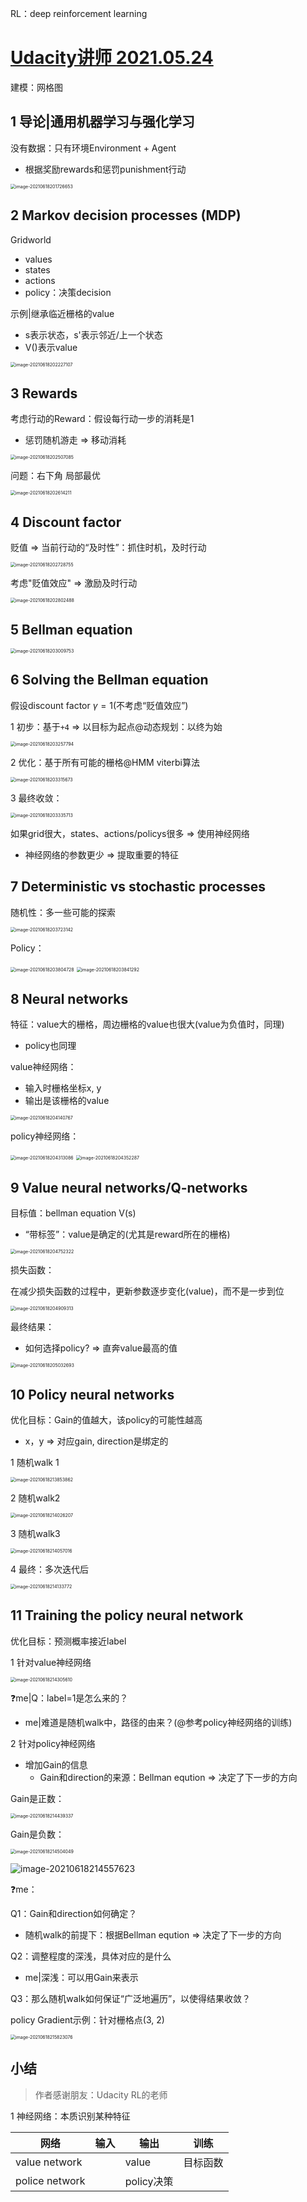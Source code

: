 RL：deep reinforcement learning



# [Udacity讲师 2021.05.24](https://www.youtube.com/watch?v=SgC6AZss478&list=RDCMUCgBncpylJ1kiVaPyP-PZauQ&index=6)

建模：网格图



## 1 导论|通用机器学习与强化学习

没有数据：只有环境Environment + Agent

- 根据奖励rewards和惩罚punishment行动

<img src="https://raw.githubusercontent.com/DaiDuncan/PicUploader/main/img3/20210618201727.png" alt="image-20210618201726653" style="zoom: 50%;" />



## 2 Markov decision processes (MDP)

Gridworld

- values
- states
- actions
- policy：决策decision



示例|继承临近栅格的value

- s表示状态，s'表示邻近/上一个状态
- V()表示value

<img src="https://raw.githubusercontent.com/DaiDuncan/PicUploader/main/img3/20210618202227.png" alt="image-20210618202227107" style="zoom:50%;" />









## 3 Rewards

考虑行动的Reward：假设每行动一步的消耗是1

- 惩罚随机游走 => 移动消耗

<img src="https://raw.githubusercontent.com/DaiDuncan/PicUploader/main/img3/20210618202507.png" alt="image-20210618202507085" style="zoom:50%;" />

问题：右下角 局部最优

<img src="https://raw.githubusercontent.com/DaiDuncan/PicUploader/main/img3/20210618202614.png" alt="image-20210618202614211" style="zoom:50%;" />

## 4 Discount factor

贬值 => 当前行动的“及时性”：抓住时机，及时行动

<img src="https://raw.githubusercontent.com/DaiDuncan/PicUploader/main/img3/20210618202729.png" alt="image-20210618202728755" style="zoom:50%;" />



考虑"贬值效应" => 激励及时行动

<img src="https://raw.githubusercontent.com/DaiDuncan/PicUploader/main/img3/20210618202803.png" alt="image-20210618202802488" style="zoom: 50%;" />



## 5 Bellman equation

<img src="https://raw.githubusercontent.com/DaiDuncan/PicUploader/main/img3/20210618203010.png" alt="image-20210618203009753" style="zoom:50%;" />





## 6 Solving the Bellman equation

假设discount factor $\gamma = 1$(不考虑“贬值效应”)

1 初步：基于`+4` => 以目标为起点@动态规划：以终为始

<img src="https://raw.githubusercontent.com/DaiDuncan/PicUploader/main/img3/20210618203258.png" alt="image-20210618203257794" style="zoom:50%;" />

2 优化：基于所有可能的栅格@HMM viterbi算法

<img src="https://raw.githubusercontent.com/DaiDuncan/PicUploader/main/img3/20210618203316.png" alt="image-20210618203315673" style="zoom:50%;" />

3 最终收敛：

<img src="https://raw.githubusercontent.com/DaiDuncan/PicUploader/main/img3/20210618203336.png" alt="image-20210618203335713" style="zoom:50%;" />



如果grid很大，states、actions/policys很多 => 使用神经网络

- 神经网络的参数更少 => 提取重要的特征



## 7 Deterministic vs stochastic processes

随机性：多一些可能的探索

<img src="https://raw.githubusercontent.com/DaiDuncan/PicUploader/main/img3/20210618203723.png" alt="image-20210618203723142" style="zoom:50%;" />

Policy：

<img src="https://raw.githubusercontent.com/DaiDuncan/PicUploader/main/img3/20210618203805.png" alt="image-20210618203804728" style="zoom:50%;" />

<img src="https://raw.githubusercontent.com/DaiDuncan/PicUploader/main/img3/20210618203841.png" alt="image-20210618203841292" style="zoom:50%;" />





## 8 Neural networks

特征：value大的栅格，周边栅格的value也很大(value为负值时，同理)

- policy也同理



value神经网络：

- 输入时栅格坐标x, y
- 输出是该栅格的value

<img src="https://raw.githubusercontent.com/DaiDuncan/PicUploader/main/img3/20210618204141.png" alt="image-20210618204140767" style="zoom:50%;" />

policy神经网络：

<img src="https://raw.githubusercontent.com/DaiDuncan/PicUploader/main/img3/20210618204313.png" alt="image-20210618204313086" style="zoom:50%;" />



<img src="https://raw.githubusercontent.com/DaiDuncan/PicUploader/main/img3/20210618204352.png" alt="image-20210618204352287" style="zoom:50%;" />

## 9 Value neural networks/Q-networks

目标值：bellman equation V(s)

- “带标签”：value是确定的(尤其是reward所在的栅格)

<img src="https://raw.githubusercontent.com/DaiDuncan/PicUploader/main/img3/20210618204752.png" alt="image-20210618204752322" style="zoom: 50%;" />



损失函数：

在减少损失函数的过程中，更新参数逐步变化(value)，而不是一步到位

<img src="https://raw.githubusercontent.com/DaiDuncan/PicUploader/main/img3/20210618204909.png" alt="image-20210618204909313" style="zoom:50%;" />



最终结果：

- 如何选择policy? => 直奔value最高的值

<img src="https://raw.githubusercontent.com/DaiDuncan/PicUploader/main/img3/20210618205033.png" alt="image-20210618205032693" style="zoom:50%;" />



## 10 Policy neural networks

优化目标：Gain的值越大，该policy的可能性越高

- x，y => 对应gain, direction是绑定的



1 随机walk 1

<img src="https://raw.githubusercontent.com/DaiDuncan/PicUploader/main/img3/20210618213854.png" alt="image-20210618213853862" style="zoom:50%;" />

2 随机walk2

<img src="https://raw.githubusercontent.com/DaiDuncan/PicUploader/main/img3/20210618214026.png" alt="image-20210618214026207" style="zoom:50%;" />

3 随机walk3

<img src="https://raw.githubusercontent.com/DaiDuncan/PicUploader/main/img3/20210618214057.png" alt="image-20210618214057016" style="zoom:50%;" />



4 最终：多次迭代后

<img src="https://raw.githubusercontent.com/DaiDuncan/PicUploader/main/img3/20210618214134.png" alt="image-20210618214133772" style="zoom:50%;" />





## 11 Training the policy neural network

优化目标：预测概率接近label

1 针对value神经网络

<img src="https://raw.githubusercontent.com/DaiDuncan/PicUploader/main/img3/20210618214306.png" alt="image-20210618214305610" style="zoom:50%;" />

❓me|Q：label=1是怎么来的？

- me|难道是随机walk中，路径的由来？(@参考policy神经网络的训练)



2 针对policy神经网络

- 增加Gain的信息
  - Gain和direction的来源：Bellman eqution => 决定了下一步的方向

Gain是正数：

<img src="https://raw.githubusercontent.com/DaiDuncan/PicUploader/main/img3/20210618214439.png" alt="image-20210618214439337" style="zoom:50%;" />

Gain是负数：

<img src="https://raw.githubusercontent.com/DaiDuncan/PicUploader/main/img3/20210618214504.png" alt="image-20210618214504049" style="zoom:50%;" />

![image-20210618214557623](https://raw.githubusercontent.com/DaiDuncan/PicUploader/main/img3/20210618214558.png)



❓me：

Q1：Gain和direction如何确定？

- 随机walk的前提下：根据Bellman eqution => 决定了下一步的方向

Q2：调整程度的深浅，具体对应的是什么

- me|深浅：可以用Gain来表示

Q3：那么随机walk如何保证“广泛地遍历”，以使得结果收敛？



policy Gradient示例：针对栅格点(3, 2)

<img src="https://raw.githubusercontent.com/DaiDuncan/PicUploader/main/img3/20210618215830.png" alt="image-20210618215823076" style="zoom:50%;" />





## 小结

> 作者感谢朋友：Udacity RL的老师

1 神经网络：本质识别某种特征

| 网络           | 输入 | 输出       | 训练     |
| -------------- | ---- | ---------- | -------- |
| value network  |      | value      | 目标函数 |
| police network |      | policy决策 |          |

